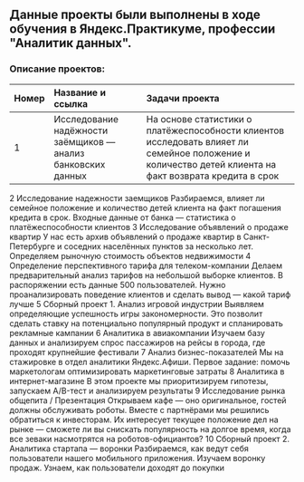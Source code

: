 ## Данные проекты были выполнены в ходе обучения в Яндекс.Практикуме, профессии "Аналитик данных".

### Описание проектов:

|Номер|Название и ссылка	|Задачи проекта                                     |
|:----|:------------------|:--------------------------------------------------|
|1	  |Исследование надёжности заёмщиков — анализ банковских данных|	На основе статистики о платёжеспособности клиентов исследовать влияет ли семейное положение и количество детей клиента на факт возврата кредита в срок|
2	Исследование надежности заемщиков	Разбираемся, влияет ли семейное положение и количество детей клиента на факт погашения кредита в срок. Входные данные от банка — статистика о платёжеспособности клиентов
3	Исследование объявлений о продаже квартир	У нас есть архив объявлений о продаже квартир в Санкт-Петербурге и соседних населённых пунктов за несколько лет. Определяем рыночную стоимость объектов недвижимости
4	Определение перспективного тарифа для телеком-компании	Делаем предварительный анализ тарифов на небольшой выборке клиентов. В распоряжении есть данные 500 пользователей. Нужно проанализировать поведение клиентов и сделать вывод — какой тариф лучше
5	Сборный проект 1. Анализ игровой индустрии	Выявляем определяющие успешность игры закономерности. Это позволит сделать ставку на потенциально популярный продукт и спланировать рекламные кампании
6	Аналитика в авиакомпании	Изучаем базу данных и анализируем спрос пассажиров на рейсы в города, где проходят крупнейшие фестивали
7	Анализ бизнес-показателей	Мы на стажировке в отдел аналитики Яндекс.Афиши. Первое задание: помочь маркетологам оптимизировать маркетинговые затраты
8	Аналитика в интернет-магазине	В этом проекте мы приоритизируем гипотезы, запускаем A/B-тест и анализируем результаты
9	Исследование рынка общепита / Презентация	Открываем кафе — оно оригинальное, гостей должны обслуживать роботы. Вместе с партнёрами мы решились обратиться к инвесторам. Их интересует текущее положение дел на рынке — сможете ли вы снискать популярность на долгое время, когда все зеваки насмотрятся на роботов-официантов?
10	Сборный проект 2. Аналитика стартапа — воронки	Разбираемся, как ведут себя пользователи нашего мобильного приложения. Изучаем воронку продаж. Узнаем, как пользователи доходят до покупки
